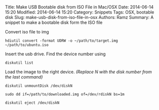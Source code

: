 Title: Make USB Bootable disk from ISO File in Mac/OSX
Date: 2014-06-14 15:20
Modified: 2014-06-14 15:20
Category: Snippets
Tags: OSX, bootable disk 
Slug: make-usb-disk-from-iso-file-in-osx
Authors: Ramz
Summary: A snippet to make a bootable disk form the ISO file


Convert iso file to img

	hdiutil convert -format UDRW -o ~/path/to/target.img ~/path/to/ubuntu.iso

Insert the usb drive. Find the device number using

	diskutil list

Load the image to the right device. *(Replace N with the disk number from the last command)*

	diskutil unmountDisk /dev/diskN 
		
	sudo dd if=/path/to/downloaded.img of=/dev/rdiskN bs=1m

	diskutil eject /dev/diskN